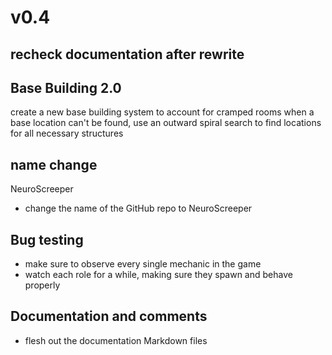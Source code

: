 # v0.4

## recheck documentation after rewrite

## Base Building 2.0
create a new base building system to account for cramped rooms
when a base location can't be found, use an outward spiral search to find locations for all necessary structures

## name change
NeuroScreeper
- change the name of the GitHub repo to NeuroScreeper

## Bug testing
- make sure to observe every single mechanic in the game
- watch each role for a while, making sure they spawn and behave properly

## Documentation and comments
- flesh out the documentation Markdown files
